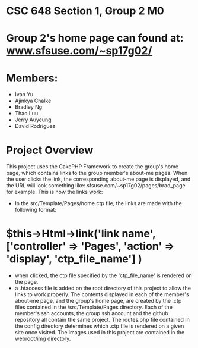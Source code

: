 # CSC 648 Section 1, Group 2 M0
# Group 2's home page can found at: www.sfsuse.com/~sp17g02/

# Members:
 - Ivan Yu
 - Ajinkya Chalke
 - Bradley Ng
 - Thao Luu
 - Jerry Auyeung
 - David Rodriguez

# Project Overview
This project uses the CakePHP Framework to create the group's home page, which contains links to
the group member's about-me pages. When the user clicks the link, the corresponding about-me page is displayed,
and the URL will look something like: sfsuse.com/~sp17g02/pages/brad\_page for example.
This is how the links work:
 - In the src/Template/Pages/home.ctp file, the links are made with the following format: 
# $this->Html->link('link name', ['controller' => 'Pages', 'action' => 'display', 'ctp\_file\_name'] )
- when clicked, the ctp file specified by the 'ctp\_file\_name' is rendered on the page.
- a .htaccess file is added on the root directory of this project to allow the links to work properly.
The contents displayed in each of the member's about-me page, and the group's home page, are created
by the .ctp files contained in the /src/Template/Pages directory.
Each of the member's ssh accounts, the group ssh account and the github repository all contain the same
project. The routes.php file contained in the config directory determines which .ctp file is rendered on
a given site once visited.
The images used in this project are contained in the webroot/img directory. 
